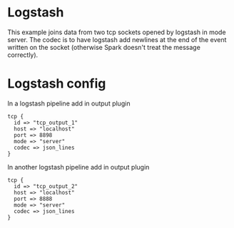 # Logstash

This example joins data from two tcp sockets opened by logstash in mode server.
The codec is to have logstash add newlines at the end of the event written on the socket
(otherwise Spark doesn't treat the message correctly).

# Logstash config

In a logstash pipeline add in output plugin

    tcp {
      id => "tcp_output_1"
      host => "localhost"
      port => 8898
      mode => "server"
      codec => json_lines
    }




In another logstash pipeline add in output plugin

    tcp {
      id => "tcp_output_2"
      host => "localhost"
      port => 8888
      mode => "server"
      codec => json_lines
    }